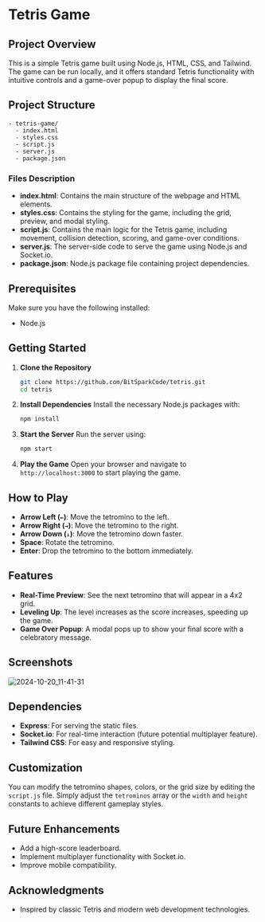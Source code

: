 # Tetris Game

## Project Overview
This is a simple Tetris game built using Node.js, HTML, CSS, and Tailwind. The game can be run locally, and it offers standard Tetris functionality with intuitive controls and a game-over popup to display the final score.

## Project Structure

```
- tetris-game/
  - index.html
  - styles.css
  - script.js
  - server.js
  - package.json
```

### Files Description
- **index.html**: Contains the main structure of the webpage and HTML elements.
- **styles.css**: Contains the styling for the game, including the grid, preview, and modal styling.
- **script.js**: Contains the main logic for the Tetris game, including movement, collision detection, scoring, and game-over conditions.
- **server.js**: The server-side code to serve the game using Node.js and Socket.io.
- **package.json**: Node.js package file containing project dependencies.

## Prerequisites
Make sure you have the following installed:
- Node.js

## Getting Started

1. **Clone the Repository**
   ```sh
   git clone https://github.com/BitSparkCode/tetris.git
   cd tetris
   ```

2. **Install Dependencies**
   Install the necessary Node.js packages with:
   ```sh
   npm install
   ```

3. **Start the Server**
   Run the server using:
   ```sh
   npm start
   ```

4. **Play the Game**
   Open your browser and navigate to `http://localhost:3000` to start playing the game.

## How to Play
- **Arrow Left (`←`)**: Move the tetromino to the left.
- **Arrow Right (`→`)**: Move the tetromino to the right.
- **Arrow Down (`↓`)**: Move the tetromino down faster.
- **Space**: Rotate the tetromino.
- **Enter**: Drop the tetromino to the bottom immediately.

## Features
- **Real-Time Preview**: See the next tetromino that will appear in a 4x2 grid.
- **Leveling Up**: The level increases as the score increases, speeding up the game.
- **Game Over Popup**: A modal pops up to show your final score with a celebratory message.

## Screenshots
![2024-10-20_11-41-31](https://github.com/user-attachments/assets/ba892754-f848-4a94-9cf9-3bd41564382b)

## Dependencies
- **Express**: For serving the static files.
- **Socket.io**: For real-time interaction (future potential multiplayer feature).
- **Tailwind CSS**: For easy and responsive styling.

## Customization
You can modify the tetromino shapes, colors, or the grid size by editing the `script.js` file. Simply adjust the `tetrominos` array or the `width` and `height` constants to achieve different gameplay styles.

## Future Enhancements
- Add a high-score leaderboard.
- Implement multiplayer functionality with Socket.io.
- Improve mobile compatibility.

## Acknowledgments
- Inspired by classic Tetris and modern web development technologies.
